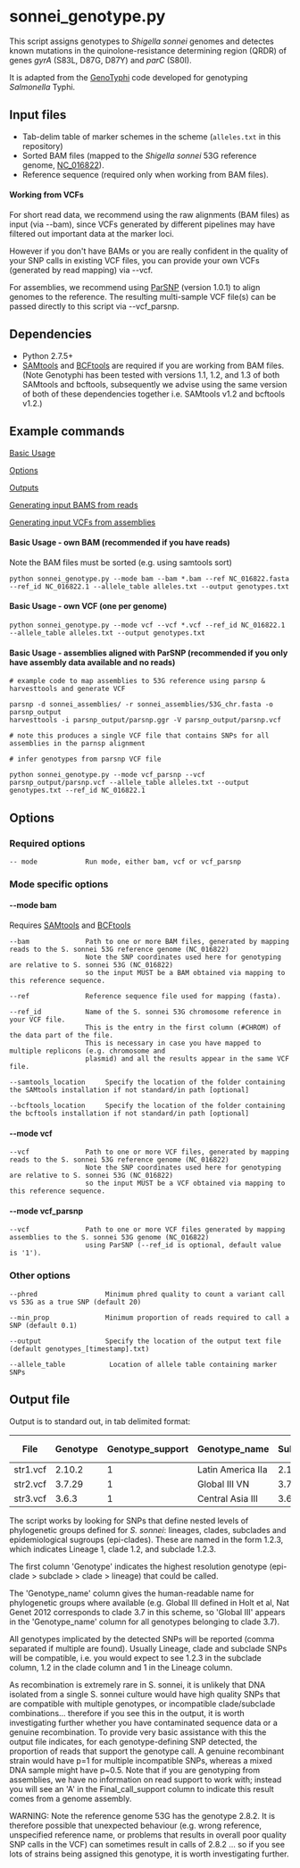 # sonnei_genotype.py

This script assigns genotypes to *Shigella sonnei* genomes and detectes known mutations in the quinolone-resistance determining region (QRDR) of genes *gyrA* (S83L, D87G, D87Y) and *parC* (S80I). 

It is adapted from the [GenoTyphi](https://github.com/katholt/genotyphi) code developed for genotyping *Salmonella* Typhi.

## Input files 
* Tab-delim table of marker schemes in the scheme (`alleles.txt` in this repository)
* Sorted BAM files (mapped to the *Shigella sonnei* 53G reference genome, [NC_016822](https://www.ncbi.nlm.nih.gov/nuccore/NC_016822.1)).
* Reference sequence (required only when working from BAM files). 

#### Working from VCFs

For short read data, we recommend using the raw alignments (BAM files) as input (via --bam), since VCFs generated by different pipelines may have filtered out important data at the marker loci. 

However if you don't have BAMs or you are really confident in the quality of your SNP calls in existing VCF files, you can provide your own VCFs (generated by read mapping) via --vcf.

For assemblies, we recommend using [ParSNP](http://harvest.readthedocs.org/) (version 1.0.1) to align genomes to the reference. The resulting multi-sample VCF file(s) can be passed directly to this script via --vcf_parsnp.

## Dependencies
* Python 2.7.5+ 
* [SAMtools](http://samtools.sourceforge.net/) and [BCFtools](https://samtools.github.io/bcftools/) are required if you are working from BAM files. (Note Genotyphi has been tested with versions 1.1, 1.2, and 1.3 of both SAMtools and bcftools, subsequently we advise using the same version of both of these dependencies together i.e. SAMtools v1.2 and bcftools v1.2.)


## Example commands

[Basic Usage](https://github.com/katholt/sonneityping/#basic-usage---own-bam-recommended-if-you-have-reads)

[Options](https://github.com/katholt/sonneityping/#options)

[Outputs](https://github.com/katholt/sonneityping/#outputs)

[Generating input BAMS from reads](https://github.com/katholt/sonneityping/#generating-input-bams-from-reads)

[Generating input VCFs from assemblies](https://github.com/katholt/sonneityping/#generating-input-vcfs-from-assemblies)

#### Basic Usage - own BAM (recommended if you have reads)

Note the BAM files must be sorted (e.g. using samtools sort)

```
python sonnei_genotype.py --mode bam --bam *.bam --ref NC_016822.fasta --ref_id NC_016822.1 --allele_table alleles.txt --output genotypes.txt
```

#### Basic Usage - own VCF (one per genome)

```
python sonnei_genotype.py --mode vcf --vcf *.vcf --ref_id NC_016822.1 --allele_table alleles.txt --output genotypes.txt
```

#### Basic Usage - assemblies aligned with ParSNP (recommended if you only have assembly data available and no reads)

```
# example code to map assemblies to 53G reference using parsnp & harvesttools and generate VCF

parsnp -d sonnei_assemblies/ -r sonnei_assemblies/53G_chr.fasta -o parsnp_output
harvesttools -i parsnp_output/parsnp.ggr -V parsnp_output/parsnp.vcf

# note this produces a single VCF file that contains SNPs for all assemblies in the parnsp alignment

# infer genotypes from parsnp VCF file 

python sonnei_genotype.py --mode vcf_parsnp --vcf parsnp_output/parsnp.vcf --allele_table alleles.txt --output genotypes.txt --ref_id NC_016822.1
```

## Options

### Required options

```
-- mode            Run mode, either bam, vcf or vcf_parsnp
```

### Mode specific options

#### --mode bam

Requires [SAMtools](http://samtools.sourceforge.net/) and [BCFtools](https://samtools.github.io/bcftools/)

```
--bam              Path to one or more BAM files, generated by mapping reads to the S. sonnei 53G reference genome (NC_016822)
                   Note the SNP coordinates used here for genotyping are relative to S. sonnei 53G (NC_016822) 
                   so the input MUST be a BAM obtained via mapping to this reference sequence.

--ref              Reference sequence file used for mapping (fasta).

--ref_id           Name of the S. sonnei 53G chromosome reference in your VCF file.
                   This is the entry in the first column (#CHROM) of the data part of the file.
                   This is necessary in case you have mapped to multiple replicons (e.g. chromosome and
                   plasmid) and all the results appear in the same VCF file.

--samtools_location     Specify the location of the folder containing the SAMtools installation if not standard/in path [optional]

--bcftools_location     Specify the location of the folder containing the bcftools installation if not standard/in path [optional]
```

#### --mode vcf

```
--vcf              Path to one or more VCF files, generated by mapping reads to the S. sonnei 53G reference genome (NC_016822)
                   Note the SNP coordinates used here for genotyping are relative to S. sonnei 53G (NC_016822) 
                   so the input MUST be a VCF obtained via mapping to this reference sequence.
```

#### --mode vcf_parsnp

```
--vcf              Path to one or more VCF files generated by mapping assemblies to the S. sonnei 53G genome (NC_016822)
                   using ParSNP (--ref_id is optional, default value is '1').
```

### Other options

```
--phred                 Minimum phred quality to count a variant call vs 53G as a true SNP (default 20)

--min_prop              Minimum proportion of reads required to call a SNP (default 0.1)

--output                Specify the location of the output text file (default genotypes_[timestamp].txt)

--allele_table           Location of allele table containing marker SNPs

```

## Output file

Output is to standard out, in tab delimited format:

| File | Genotype | Genotype_support | Genotype_name | Subclade | Clade | Lineage | Support_Subclade | Support_Clade | Support_Lineage | QRDR mutations |
| --- | --- | --- | --- | --- | --- | --- | --- | --- | --- | --- |
| str1.vcf | 2.10.2 | 1 | Latin America IIa | 2.10.2 | 2.1 | 2 | 1 | 1 |   |   |
| str2.vcf | 3.7.29 | 1 | Global III VN | 3.7.29 | 3.7 | 2 | 1 | 1 | 1 |   |   |
| str3.vcf | 3.6.3 | 1 | Central Asia III | 3.6.3 | 3.6 | 2 | 1 | 1 | 1 | gyrA_D87Y |

The script works by looking for SNPs that define nested levels of phylogenetic groups defined for _S. sonnei_: lineages, clades, subclades and epidemiological sugroups (epi-clades). These are named in the form 1.2.3, which indicates Lineage 1, clade 1.2, and subclade 1.2.3.

The first column 'Genotype' indicates the highest resolution genotype (epi-clade > subclade > clade > lineage) that could be called.

The 'Genotype_name' column gives the human-readable name for phylogenetic groups where available (e.g. Global III defined in Holt et al, Nat Genet 2012 corresponds to clade 3.7 in this scheme, so 'Global III' appears in the 'Genotype_name' column for all genotypes belonging to clade 3.7).

All genotypes implicated by the detected SNPs will be reported (comma separated if multiple are found).  Usually Lineage, clade and subclade SNPs will be compatible, i.e. you would expect to see 1.2.3 in the subclade column, 1.2 in the clade column and 1 in the Lineage column.

As recombination is extremely rare in S. sonnei, it is unlikely that DNA isolated from a single S. sonnei culture would have high quality SNPs that are compatible with multiple genotypes, or incompatible clade/subclade combinations... therefore if you see this in the output, it is worth investigating further whether you have contaminated sequence data or a genuine recombination. To provide very basic assistance with this the output file indicates, for each genotype-defining SNP detected, the proportion of reads that support the genotype call. A genuine recombinant strain would have p=1 for multiple incompatible SNPs, whereas a mixed DNA sample might have p~0.5. Note that if you are genotyping from assemblies, we have no information on read support to work with; instead you will see an 'A' in the Final_call_support column to indicate this result comes from a genome assembly.

WARNING: Note the reference genome 53G has the genotype 2.8.2. It is therefore possible that unexpected behaviour (e.g. wrong reference, unspecified reference name, or problems that results in overall poor quality SNP calls in the VCF) can sometimes result in calls of 2.8.2 ... so if you see lots of strains being assigned this genotype, it is worth investigating further.
